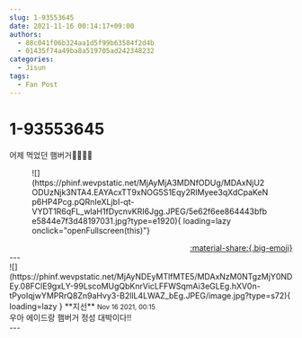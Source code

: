 ```yaml
---
slug: 1-93553645
date: 2021-11-16 00:14:17+09:00
authors:
  - 88c041f06b324aa1d5f99b63584f2d4b
  - 01435f74a49ba8a519705ad242348232
categories:
  - Jisun
tags:
  - Fan Post
---
```


# 1-93553645

<div class="post-container" markdown="1">
<div class="content-container md-sidebar__scrollwrap" markdown="1">

어제 먹었던 햄버거🥳🥳🥳🥳
<figure markdown="1">
![](https://phinf.wevpstatic.net/MjAyMjA3MDNfODUg/MDAxNjU2ODUzNjk3NTA4.EAYAcxTT9xNOG5S1Eqy2RlMyee3qXdCpaKeNp6HP4Pcg.pQRnIeXLjbI-qt-VYDT1R6qFL_wlaH1fDycnvKRI6Jgg.JPEG/5e62f6ee864443bfbe5844e7f3d48197031.jpg?type=e1920){ loading=lazy onclick="openFullscreen(this)"}
</figure>


</div>
</div>

<div style="text-align: right;" markdown="1">
<a href="https://weverse.io/fromis9/fanpost/1-93553645" style="text-align: right;">:material-share:{.big-emoji}</a>
</div>
---

<div class="comments-container md-sidebar__scrollwrap" markdown="1">
<div class="comment" markdown="1">
<div class='id-container' markdown="1">
![](https://phinf.wevpstatic.net/MjAyNDEyMTlfMTE5/MDAxNzM0NTgzMjY0NDEy.08FClE9gxLY-99LscoMUgQbKnrVicLFFWSqmAi3eGLEg.hXV0n-tPyoIqjwYMPRrQ8Zn9aHvy3-B2llL4LWAZ_bEg.JPEG/image.jpg?type=s72){ loading=lazy }
**<span class="artist">지선</span>** <small>Nov 16 2021, 00:15</small><br>
</div>
<div class='comment-body' markdown="1">
우아 에이드랑 햄버거 정성 대박이다!!
</div>
</div>
</div>
---

